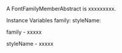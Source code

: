 A FontFamilyMemberAbstract is xxxxxxxxx.Instance Variables	family:		<Object>	styleName:		<Object>family	- xxxxxstyleName	- xxxxx